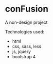 # conFusion
A non-design project

Technologies used:
- html
- css, sass, less
- js, jquery
- bootstrap 4
